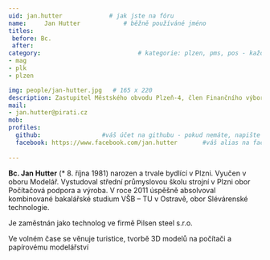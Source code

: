 ```yaml
---
uid: jan.hutter				# jak jste na fóru
name:     Jan Hutter  			# běžně používáné jméno
titles:
 before: Bc.
 after: 
category:                 			# kategorie: plzen, pms, pos - každá na svůj řádek
- mag
- plk
- plzen

img: people/jan-hutter.jpg   # 165 x 220
description: Zastupitel Městského obvodu Plzeň-4, člen Finančního výboru ZMO Plzeň-4, člen Komise kulturní RMO Plzeň-3, člen MS Plzeň   # kratký popis, max 160 znaků
mail:
- jan.hutter@pirati.cz
mob: 
profiles:
  github:                 #váš účet na githubu - pokud nemáte, napište před to #
  facebook: https://www.facebook.com/jan.hutter		  #váš alias na facebooku - pokud nemáte, napište před to #
  
--- 
```


**Bc. Jan Hutter** (* 8. října 1981) narozen a trvale bydlící v Plzni. Vyučen v oboru Modelář. Vystudoval střední průmyslovou školu strojní v Plzni obor Počítačová podpora a výroba. V roce 2011 úspěšně absolvoval kombinované bakalářské studium VŠB – TU v Ostravě, obor Slévárenské technologie.

Je zaměstnán jako technolog ve firmě Pilsen steel s.r.o.

Ve volném čase se věnuje turistice, tvorbě 3D modelů na počítači a papírovému modelářství
